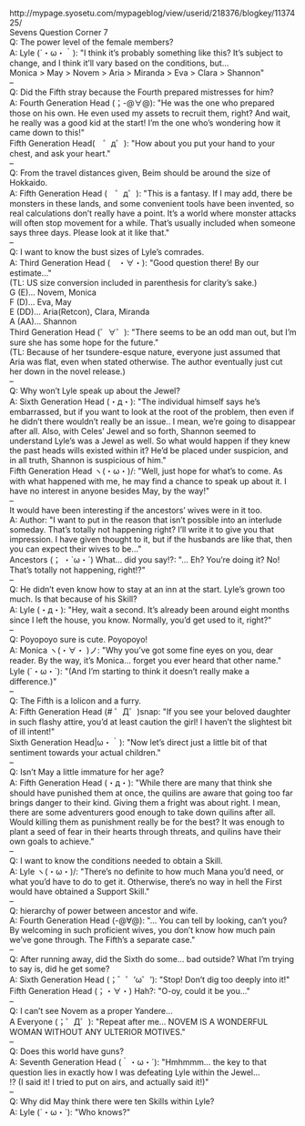 <br/>
http://mypage.syosetu.com/mypageblog/view/userid/218376/blogkey/1137425/<br/>
Sevens Question Corner 7<br/>
Q: The power level of the female members?<br/>
A: Lyle (´・ω・｀): "I think it’s probably something like this? It’s subject to change, and I think it’ll vary based on the conditions, but…<br/>
Monica > May > Novem > Aria > Miranda > Eva > Clara > Shannon"<br/>
–<br/>
Q: Did the Fifth stray because the Fourth prepared mistresses for him?<br/>
A: Fourth Generation Head (；-@∀@): "He was the one who prepared those on his own. He even used my assets to recruit them, right? And wait, he really was a good kid at the start! I’m the one who’s wondering how it came down to this!"<br/>
Fifth Generation Head(　゜д゜): "How about you put your hand to your chest, and ask your heart."<br/>
–<br/>
Q: From the travel distances given, Beim should be around the size of Hokkaido.<br/>
A: Fifth Generation Head (　゜д゜): "This is a fantasy. If I may add, there be monsters in these lands, and some convenient tools have been invented, so real calculations don’t really have a point. It’s a world where monster attacks will often stop movement for a while. That’s usually included when someone says three days. Please look at it like that."<br/>
–<br/>
Q: I want to know the bust sizes of Lyle’s comrades.<br/>
A: Third Generation Head (　・∀・): "Good question there! By our estimate…"<br/>
(TL: US size conversion included in parenthesis for clarity’s sake.)<br/>
G (E)… Novem, Monica<br/>
F (D)… Eva, May<br/>
E (DD)… Aria(Retcon), Clara, Miranda<br/>
A (AA)… Shannon<br/>
Third Generation Head (゜∀゜): "There seems to be an odd man out, but I’m sure she has some hope for the future."<br/>
(TL: Because of her tsundere-esque nature, everyone just assumed that Aria was flat, even when stated otherwise. The author eventually just cut her down in the novel release.)<br/>
–<br/>
Q: Why won’t Lyle speak up about the Jewel?<br/>
A: Sixth Generation Head (・д・): "The individual himself says he’s embarrassed, but if you want to look at the root of the problem, then even if he didn’t there wouldn’t really be an issue.. I mean, we’re going to disappear after all. Also, with Celes’ Jewel and so forth, Shannon seemed to understand Lyle’s was a Jewel as well. So what would happen if they knew the past heads wills existed within it? He’d be placed under suspicion, and in all truth, Shannon is suspicious of him."<br/>
Fifth Generation Head ヽ(・ω・)/: "Well, just hope for what’s to come. As with what happened with me, he may find a chance to speak up about it. I have no interest in anyone besides May, by the way!"<br/>
–<br/>
It would have been interesting if the ancestors’ wives were in it too.<br/>
A: Author: "I want to put in the reason that isn’t possible into an interlude someday. That’s totally not happening right? I’ll write it to give you that impression. I have given thought to it, but if the husbands are like that, then you can expect their wives to be…"<br/>
Ancestors (； ・`ω・´) What… did you say!?: "… Eh? You’re doing it? No! That’s totally not happening, right!?"<br/>
–<br/>
Q: He didn’t even know how to stay at an inn at the start. Lyle’s grown too much. Is that because of his Skill?<br/>
A: Lyle (・д・): "Hey, wait a second. It’s already been around eight months since I left the house, you know. Normally, you’d get used to it, right?"<br/>
–<br/>
Q: Poyopoyo sure is cute. Poyopoyo!<br/>
A: Monica ヽ(・∀・ )ノ: "Why you’ve got some fine eyes on you, dear reader. By the way, it’s Monica… forget you ever heard that other name."<br/>
Lyle (´・ω・`): "(And I’m starting to think it doesn’t really make a difference.)"<br/>
–<br/>
Q: The Fifth is a lolicon and a furry.<br/>
A: Fifth Generation Head (# ゜Д゜)snap: "If you see your beloved daughter in such flashy attire, you’d at least caution the girl! I haven’t the slightest bit of ill intent!"<br/>
Sixth Generation Head|ω・｀): "Now let’s direct just a little bit of that sentiment towards your actual children."<br/>
–<br/>
Q: Isn’t May a little immature for her age?<br/>
A: Fifth Generation Head (・д・): "While there are many that think she should have punished them at once, the quilins are aware that going too far brings danger to their kind. Giving them a fright was about right. I mean, there are some adventurers good enough to take down quilins after all. Would killing them as punishment really be for the best? It was enough to plant a seed of fear in their hearts through threats, and quilins have their own goals to achieve."<br/>
–<br/>
Q: I want to know the conditions needed to obtain a Skill.<br/>
A: Lyle ヽ(・ω・)/: "There’s no definite to how much Mana you’d need, or what you’d have to do to get it. Otherwise, there’s no way in hell the First would have obtained a Support Skill."<br/>
–<br/>
Q: hierarchy of power between ancestor and wife.<br/>
A: Fourth Generation Head (-@∀@): "… You can tell by looking, can’t you? By welcoming in such proficient wives, you don’t know how much pain we’ve gone through. The Fifth’s a separate case."<br/>
–<br/>
Q: After running away, did the Sixth do some… bad outside? What I’m trying to say is, did he get some?<br/>
A: Sixth Generation Head (；゛゜’ω゜’): "Stop! Don’t dig too deeply into it!"<br/>
Fifth Generation Head (；・∀・) Hah?: "O-oy, could it be you…"<br/>
–<br/>
Q: I can’t see Novem as a proper Yandere…<br/>
A Everyone (；゜Д゜): "Repeat after me… NOVEM IS A WONDERFUL WOMAN WITHOUT ANY ULTERIOR MOTIVES."<br/>
–<br/>
Q: Does this world have guns?<br/>
A: Seventh Generation Head (｀・ω・´): "Hmhmmm… the key to that question lies in exactly how I was defeating Lyle within the Jewel…<br/>
!? (I said it! I tried to put on airs, and actually said it!)"<br/>
–<br/>
Q: Why did May think there were ten Skills within Lyle?<br/>
A: Lyle (´・ω・`): "Who knows?"<br/>
